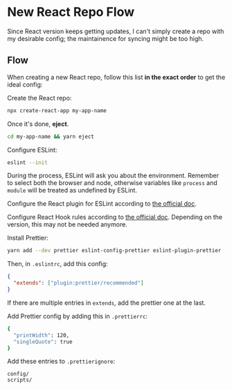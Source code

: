 # New React Repo Flow

Since React version keeps getting updates, I can't simply create a repo with my desirable config; the maintainence for syncing might be too high.

## Flow

When creating a new React repo, follow this list **in the exact order** to get the ideal config:

Create the React repo:

```bash
npx create-react-app my-app-name
```

Once it's done, **eject**.

```bash
cd my-app-name && yarn eject
```

Configure ESLint:

```bash
eslint --init
```

During the process, ESLint will ask you about the environment. Remember to select both the browser and node, otherwise variables like `process` and `module` will be treated as undefined by ESLint.

Configure the React plugin for ESLint according to [the official doc](https://github.com/yannickcr/eslint-plugin-react).

Configure React Hook rules according to [the official doc](https://www.npmjs.com/package/eslint-plugin-react-hooks). Depending on the version, this may not be needed anymore.

Install Prettier:

```bash
yarn add --dev prettier eslint-config-prettier eslint-plugin-prettier
```

Then, in `.eslintrc`, add this config:

```json
{
  "extends": ["plugin:prettier/recommended"]
}
```

If there are multiple entries in `extends`, add the prettier one at the last.

Add Prettier config by adding this in `.prettierrc`:

```bash
{
  "printWidth": 120,
  "singleQuote": true
}
```

Add these entries to `.prettierignore`:

```
config/
scripts/
```
